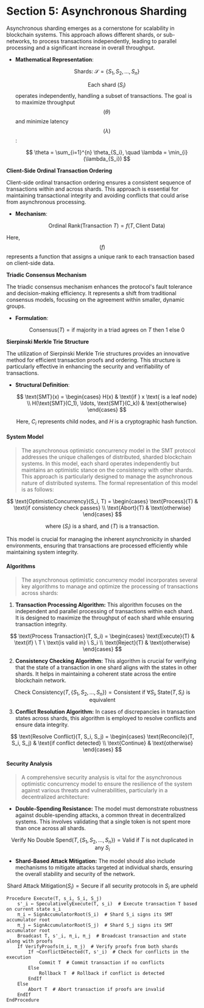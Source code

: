 # Section 5: Asynchronous Sharding

Asynchronous sharding emerges as a cornerstone for scalability in blockchain systems. This approach allows different shards, or sub-networks, to process transactions independently, leading to parallel processing and a significant increase in overall throughput.

*   **Mathematical Representation**:

    $$
    \text{Shards: } \mathcal{S} = \{S_1, S_2, \ldots, S_n\}
    $$

    $$\text{Each shard } (S_i)$$ operates independently, handling a subset of transactions. The goal is to maximize throughput$$(\theta)$$ and minimize latency  $$(\lambda)$$:

    $$
    \theta = \sum_{i=1}^{n} \theta_{S_i}, \quad \lambda = \min_{i} (\lambda_{S_i})
    $$

**Client-Side Ordinal Transaction Ordering**

Client-side ordinal transaction ordering ensures a consistent sequence of transactions within and across shards. This approach is essential for maintaining transactional integrity and avoiding conflicts that could arise from asynchronous processing.

*   **Mechanism**:

    $$
    \text{Ordinal Rank}(\text{Transaction } T) = f(T, \text{Client Data})
    $$

Here, $$(f)$$ represents a function that assigns a unique rank to each transaction based on client-side data.

**Triadic Consensus Mechanism**

The triadic consensus mechanism enhances the protocol's fault tolerance and decision-making efficiency. It represents a shift from traditional consensus models, focusing on the agreement within smaller, dynamic groups.

*   **Formulation**:

    $$
    \text{Consensus}(T) = \text{if majority in a triad agrees on } T \text{ then } 1 \text{ else } 0
    $$

**Sierpinski Merkle Trie Structure**

The utilization of Sierpinski Merkle Trie structures provides an innovative method for efficient transaction proofs and ordering. This structure is particularly effective in enhancing the security and verifiability of transactions.

*   **Structural Definition**:

    $$
    \text{SMT}(x) = \begin{cases} H(x) & \text{if } x \text{ is a leaf node} \\ H(\text{SMT}(C_1), \ldots, \text{SMT}(C_k)) & \text{otherwise} \end{cases}
    $$

    $$
    \text{Here, } C_i \text{ represents child nodes, and } H \text{ is a cryptographic hash function.}
    $$

#### System Model

> The asynchronous optimistic concurrency model in the SMT protocol addresses the unique challenges of distributed, sharded blockchain systems. In this model, each shard operates independently but maintains an optimistic stance on the consistency with other shards. This approach is particularly designed to manage the asynchronous nature of distributed systems. The formal representation of this model is as follows:

$$
\text{OptimisticConcurrency}(S_i, T) = \begin{cases} \text{Process}(T) & \text{if consistency check passes} \\ \text{Abort}(T) & \text{otherwise} \end{cases}
$$

$$
\text{where} \ ( S_i ) \ \text{is a shard, and} \ ( T ) \ \text{is a transaction.}
$$

This model is crucial for managing the inherent asynchronicity in sharded environments, ensuring that transactions are processed efficiently while maintaining system integrity.

#### Algorithms

> The asynchronous optimistic concurrency model incorporates several key algorithms to manage and optimize the processing of transactions across shards:

1. **Transaction Processing Algorithm:** This algorithm focuses on the independent and parallel processing of transactions within each shard. It is designed to maximize the throughput of each shard while ensuring transaction integrity.

$$
\text{Process Transaction}(T, S_i) = \begin{cases} \text{Execute}(T) & \text{if} \ T \ \text{is valid in} \ S_i \\ \text{Reject}(T) & \text{otherwise} \end{cases}
$$

2. **Consistency Checking Algorithm:** This algorithm is crucial for verifying that the state of a transaction in one shard aligns with the states in other shards. It helps in maintaining a coherent state across the entire blockchain network.

$$
\text{Check Consistency}(T, \{S_1, S_2, \ldots, S_n\}) = \text{Consistent} \ \text{if} \ \forall S_i, \text{State}(T, S_i) \ \text{is equivalent}
$$

3. **Conflict Resolution Algorithm:** In cases of discrepancies in transaction states across shards, this algorithm is employed to resolve conflicts and ensure data integrity.

$$
\text{Resolve Conflict}(T, S_i, S_j) = \begin{cases} \text{Reconcile}(T, S_i, S_j) & \text{if conflict detected} \\ \text{Continue} & \text{otherwise} \end{cases}
$$

#### Security Analysis

> A comprehensive security analysis is vital for the asynchronous optimistic concurrency model to ensure the resilience of the system against various threats and vulnerabilities, particularly in a decentralized architecture:

* **Double-Spending Resistance:** The model must demonstrate robustness against double-spending attacks, a common threat in decentralized systems. This involves validating that a single token is not spent more than once across all shards.

$$
\text{Verify No Double Spend}(T, \{S_1, S_2, \ldots, S_n\}) = \text{Valid} \ \text{if} \ T \ \text{is not duplicated in any} \ S_i
$$

* **Shard-Based Attack Mitigation:** The model should also include mechanisms to mitigate attacks targeted at individual shards, ensuring the overall stability and security of the network.

$$
\text{Shard Attack Mitigation}(S_i) = \text{Secure} \ \text{if all security protocols in} \ S_i \ \text{are upheld}
$$

```
Procedure Execute(T, s_i, S_i, S_j)
    s'_i ← SpeculativelyExecute(T, s_i)  # Execute transaction T based on current state s_i
    π_i ← SignAccumulatorRoot(S_i)  # Shard S_i signs its SMT accumulator root
    π_j ← SignAccumulatorRoot(S_j)  # Shard S_j signs its SMT accumulator root
    Broadcast T, s'_i, π_i, π_j  # Broadcast transaction and state along with proofs
    If VerifyProofs(π_i, π_j)  # Verify proofs from both shards
        If ¬ConflictDetected(T, s'_i)  # Check for conflicts in the execution
            Commit T  # Commit transaction if no conflicts
        Else
            Rollback T  # Rollback if conflict is detected
        EndIf
    Else
        Abort T  # Abort transaction if proofs are invalid
    EndIf
EndProcedure
```
